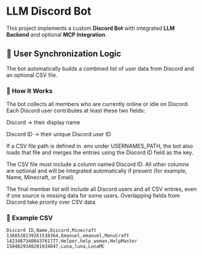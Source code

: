 # LLM Discord Bot


This project implements a custom **Discord Bot** with integrated **LLM Backend** and optional **MCP Integration**.


## 👥 User Synchronization Logic

The bot automatically builds a combined list of user data from Discord and an optional CSV file.

### 🔧 How It Works

The bot collects all members who are currently online or idle on Discord.
Each Discord user contributes at least these two fields:

Discord → their display name

Discord ID → their unique Discord user ID

If a CSV file path is defined in .env under USERNAMES_PATH,
the bot also loads that file and merges the entries using the Discord ID field as the key.

The CSV file must include a column named Discord ID.
All other columns are optional and will be integrated automatically if present
(for example, Name, Minecraft, or Email).

The final member list will include all Discord users and all CSV entries, even if one source is missing data for some users.
Overlapping fields from Discord take priority over CSV data.

### 📄 Example CSV

```
Discord ID,Name,Discord,Minecraft
1388538139261538364,Emanuel,emanuel,ManuCraft
1423487340843761777,Helper,help_woman,HelpMaster
1584829348201934847,Luna,luna,LunaMC
```

